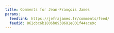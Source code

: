 ```yaml
---
title: Comments for Jean-François James
params:
  feedlink: https://jefrajames.fr/comments/feed/
  feedid: 862cbc6b1806b8938681e801f44ace9c
---
```

